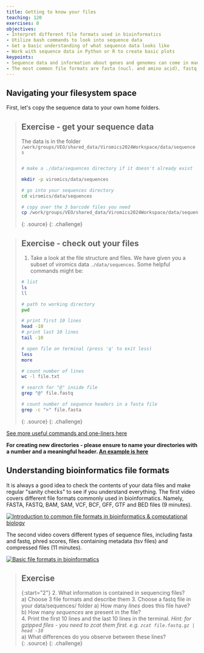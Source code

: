 ```yaml
---
title: Getting to know your files
teaching: 120
exercises: 0
objectives:
- Interpret different file formats used in bioinformatics
- Utilize bash commands to look into sequence data
- Get a basic understanding of what sequence data looks like
- Work with sequence data in Python or R to create basic plots
keypoints:
- Sequence data and information about genes and genomes can come in many different formats
- The most common file formats are fasta (nucl. and amino acid), fastq, sam and bam, genbank, gff and tsv files
---
```


## Navigating your filesystem space

First, let's copy the sequence data to your own home folders. 

> ## Exercise - get your sequence data
>The data is in the folder `/work/groups/VEO/shared_data/Viromics2024Workspace/data/sequences`
>
>```bash
>
># make a ./data/sequences directory if it doesn't already exist
>
>mkdir -p viromics/data/sequences
>
># go into your sequences directory
>cd viromics/data/sequences
>
># copy over the 3 barcode files you need
>cp /work/groups/VEO/shared_data/Viromics2024Workspace/data/sequences/barcode*.fastq.gz ./
>
>```
> {: .source}
{: .challenge}


> ## Exercise - check out your files
> 1. Take a look at the file structure and files. We have given you a subset of viromics data `./data/sequences`. Some helpful commands might be:
> 
> ```bash
> # list
> ls
> ll
>
> # path to working directory
> pwd
>
> # print first 10 lines
> head -10
> # print last 10 lines
> tail -10
>
> # open file on terminal (press 'q' to exit less)
> less
> more
>
> # count number of lines
> wc -l file.txt
>
> # search for "@" inside file 
> grep "@" file.fastq
>
> # count number of sequence headers in a fasta file
> grep -c ">" file.fasta
>
> ```
> {: .source}
{: .challenge}


[See more useful commands and one-liners here](https://github.com/vmkhot/useful-scripts/blob/main/Linux%20Commands%20Cheat%20Sheet.md#linux-commands-cheat-sheet)

**For creating new directories - please ensure to name your directories with a number and a meaningful header. [An example is here](https://mgxlab.github.io/Viromics2024/draco/index.html#file-structure)**

## Understanding bioinformatics file formats

It is always a good idea to check the contents of your data files and make regular "sanity checks" to see if you understand everything. The first video covers different file formats commonly used in bioinformatics. Namely, FASTA, FASTQ, BAM, SAM, VCF, BCF, GFF, GTF and BED files (9 minutes).

[![Introduction to common file formats in bioinformatics & computational biology](https://img.youtube.com/vi/KZ2wqKFerG0/0.jpg)](https://www.youtube.com/watch?v=KZ2wqKFerG0&ab_channel=edu-ome)

The second video covers different types of sequence files, including fasta and fastq, phred scores, files containing metadata (tsv files) and compressed files (11 minutes).

[![Basic file formats in bioinformatics](https://img.youtube.com/vi/D4WDdAbZW1Y/0.jpg)]( https://www.youtube.com/watch?v=D4WDdAbZW1Y&ab_channel=BasE.Dutilh)

> ## Exercise
>
> {:start="2"}
> 2. What information is contained in sequencing files?  
>     a) Choose 3 file formats and describe them
> 3. Choose a fastq file in your data/sequences/ folder
>     a) How many _lines_ does this file have?  
>     b) How many _sequences_ are present in the file?  
> 4. Print the first 10 lines and the last 10 lines in the terminal.
>   _Hint: for gzipped files - you need to zcat them first. e.g. `zcat file.fastq.gz | head -10`_  
>     a) What differences do you observe between these lines?  
> {: .source}
{: .challenge}
